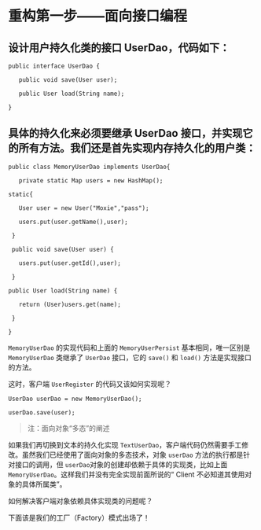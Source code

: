 # 重构第一步——面向接口编程

## 设计用户持久化类的接口 UserDao，代码如下：

```
public interface UserDao {

   public void save(User user);

   public User load(String name);

}
```

## 具体的持久化来必须要继承 UserDao 接口，并实现它的所有方法。我们还是首先实现内存持久化的用户类：

```
public class MemoryUserDao implements UserDao{

   private static Map users = new HashMap();

static{

   User user = new User("Moxie","pass");

   users.put(user.getName(),user);

 }

 public void save(User user) {

   users.put(user.getId(),user);

 }

public User load(String name) {

   return (User)users.get(name);

 }

}
```

`MemoryUserDao` 的实现代码和上面的 `MemoryUserPersist` 基本相同，唯一区别是 `MemoryUserDao` 类继承了 `UserDao` 接口，它的 `save()` 和 `load()` 方法是实现接口的方法。

这时，客户端 `UserRegister` 的代码又该如何实现呢？

```
UserDao userDao = new MemoryUserDao();

userDao.save(user);
```

>注：面向对象“多态”的阐述

如果我们再切换到文本的持久化实现 `TextUserDao`，客户端代码仍然需要手工修改。虽然我们已经使用了面向对象的多态技术，对象 `userDao` 方法的执行都是针对接口的调用，但 `userDao`对象的创建却依赖于具体的实现类，比如上面`MemoryUserDao`。这样我们并没有完全实现前面所说的“ Client 不必知道其使用对象的具体所属类”。

如何解决客户端对象依赖具体实现类的问题呢？

下面该是我们的工厂（Factory）模式出场了！
